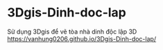 # 3Dgis-Dinh-doc-lap
Sử dụng 3Dgis để vẽ tòa nhà dinh độc lập 3D
https://vanhung0206.github.io/3Dgis-Dinh-doc-lap/
